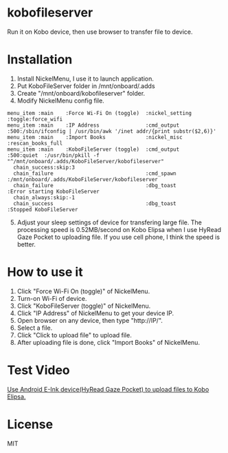 # kobofileserver
Run it on Kobo device, then use browser to transfer file to device.

# Installation
01. Install NickelMenu, I use it to launch application.
02. Put KoboFileServer folder in /mnt/onboard/.adds
03. Create "/mnt/onboard/kobofileserver" folder.
04. Modify NickelMenu config file.
```
menu_item :main    :Force Wi-Fi On (toggle)  :nickel_setting     :toggle:force_wifi
menu_item :main    :IP Address               :cmd_output         :500:/sbin/ifconfig | /usr/bin/awk '/inet addr/{print substr($2,6)}'
menu_item :main    :Import Books             :nickel_misc        :rescan_books_full
menu_item :main    :KoboFileServer (toggle)  :cmd_output         :500:quiet  :/usr/bin/pkill -f "^/mnt/onboard/.adds/KoboFileServer/kobofileserver"
  chain_success:skip:3
  chain_failure                              :cmd_spawn          :/mnt/onboard/.adds/KoboFileServer/kobofileserver
  chain_failure                              :dbg_toast          :Error starting KoboFileServer
  chain_always:skip:-1
  chain_success                              :dbg_toast          :Stopped KoboFileServer
```
05. Adjust your sleep settings of device for transfering large file. The processing speed is 0.52MB/second on Kobo Elipsa when I use HyRead Gaze Pocket to uploading file. If you use cell phone, I think the speed is better.

# How to use it
01. Click "Force Wi-Fi On (toggle)" of NickelMenu.
02. Turn-on Wi-Fi of device.
03. Click "KoboFileServer (toggle)" of NickelMenu.
04. Click "IP Address" of NickelMenu to get your device IP.
05. Open browser on any device, then type "http://IP/".
06. Select a file.
07. Click "Click to upload file" to upload file.
08. After uploading file is done, click "Import Books" of NickelMenu.

# Test Video
[Use Android E-Ink device(HyRead Gaze Pocket) to upload files to Kobo Elipsa.](https://youtu.be/mZ4C3v0sqL0 "kobofileserver")

# License
MIT
